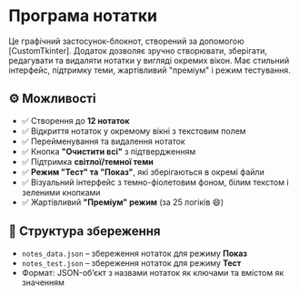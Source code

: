 # Програма нотатки
Це графічний застосунок-блокнот, створений за допомогою [CustomTkinter]. Додаток дозволяє зручно створювати, зберігати, редагувати та видаляти нотатки у вигляді окремих вікон. Має стильний інтерфейс, підтримку теми, жартівливий "преміум" і режим тестування.

## ⚙️ Можливості

- ✅ Створення до **12 нотаток**
- ✅ Відкриття нотаток у окремому вікні з текстовим полем
- ✅ Перейменування та видалення нотаток
- ✅ Кнопка **"Очистити всі"** з підтвердженням
- ✅ Підтримка **світлої/темної теми**
- ✅ **Режим "Тест" та "Показ"**, які зберігаються в окремі файли
- ✅ Візуальний інтерфейс з темно-фіолетовим фоном, білим текстом і зеленими кнопками
- ✅ Жартівливий **"Преміум" режим** (за 25 логіків 😄)

## 📁 Структура збереження

- `notes_data.json` – збереження нотаток для режиму **Показ**
- `notes_test.json` – збереження нотаток для режиму **Тест**
- Формат: JSON-об’єкт з назвами нотаток як ключами та вмістом як значенням

